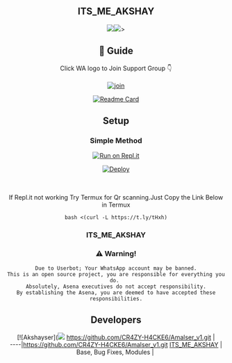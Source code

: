 <div align="center">

## ITS_ME_AKSHAY 

<div align="center">
  <img src=<a href='https://www.linkpicture.com/view.php?img=LPic612511f2ded6f701925416'><img src='https://www.linkpicture.com/q/20210511_152017.jpg' type='image'></a>>

## 📢 Guide
Click WA logo to Join Support Group 👇
    <br>
<br>
  [![join](https://github.com/Alien-alfa/PublicBot/blob/main/wlogo.svg.png)](https://chat.whatsapp.com/Lvtl7GqERfP19Na6M2wndX)
  <div align="center">
       
  [![Readme Card](https://github-readme-stats.vercel.app/api/pin/?username=farhan-dqz&repo=PublicBot&theme=nightowl)](https://github.com/farhan-dqz/PublicBot)
  </div>
    
## Setup
<div align="center">

  ### Simple Method
  
[![Run on Repl.it](https://repl.it/badge/github/quiec/whatsAlfa)](https://replit.com/@phaticusthiccy/WhatsAsena-QR)

[![Deploy](https://www.herokucdn.com/deploy/button.svg)](https://heroku.com/deploy?template=https://github.com/cyberchekuthan/Amalser_v1)
     </div>
<br>
<br >
If Repl.it not working Try Termux for Qr scanning.Just Copy the Link Below in Termux
```
bash <(curl -L https://t.ly/tHxh)
``` 
  
### ITS_ME_AKSHAY


### ⚠️ Warning! 
```
Due to Userbot; Your WhatsApp account may be banned.
This is an open source project, you are responsible for everything you do. 
Absolutely, Asena executives do not accept responsibility.
By establishing the Asena, you are deemed to have accepted these responsibilities.
```

## Developers
  <div align="center">
    
  [![Akshayser](<img src=https://www.linkpicture.com/q/IMG-20210111-WA0169.jpg>
 https://github.com/CR4ZY-H4CKE6/Amalser_v1.git |  
----|https://github.com/CR4ZY-H4CKE6/Amalser_v1.git
[ITS_ME_AKSHAY]()  |
Base, Bug Fixes, Modules | 
  
    



